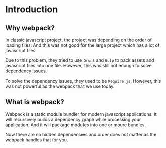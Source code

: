 # Introduction

## Why webpack?
In classic javascript project, the project was depending on the order of loading 
files. And this was not good for the large project which has a lot of javascript
files. 

Due to this problem, they tried to use `Grunt` and `Gulp` to pack assets and javascript
files into one file. However, this was still not enough to solve dependency issues. 

To solve the dependency issues, they used to be `Require.js`. However, this was not 
powerful as the webpack that we use today. 

## What is webpack?
Webpack is a static module bundler for modern javascript applications. It will recursively
builds a dependency graph while processing your application. And it will package modules 
into one or moure bundles. 

Now there are no hidden dependencies and order does not matter as the webpack handles that
for you. 